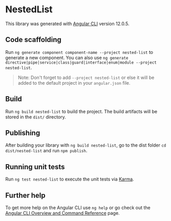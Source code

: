 # NestedList

This library was generated with [Angular CLI](https://github.com/angular/angular-cli) version 12.0.5.

## Code scaffolding

Run `ng generate component component-name --project nested-list` to generate a new component. You can also use `ng generate directive|pipe|service|class|guard|interface|enum|module --project nested-list`.
> Note: Don't forget to add `--project nested-list` or else it will be added to the default project in your `angular.json` file. 

## Build

Run `ng build nested-list` to build the project. The build artifacts will be stored in the `dist/` directory.

## Publishing

After building your library with `ng build nested-list`, go to the dist folder `cd dist/nested-list` and run `npm publish`.

## Running unit tests

Run `ng test nested-list` to execute the unit tests via [Karma](https://karma-runner.github.io).

## Further help

To get more help on the Angular CLI use `ng help` or go check out the [Angular CLI Overview and Command Reference](https://angular.io/cli) page.
